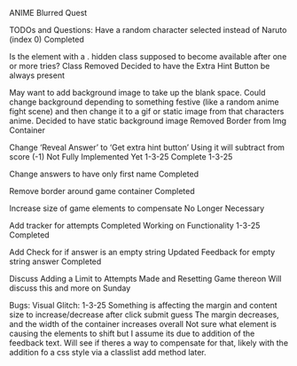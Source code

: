 ANIME Blurred Quest 

TODOs and Questions: 
  Have a random character selected instead of Naruto (index 0) 
    Completed 

  Is the element with a . hidden class supposed to become available after one or more tries? 
    Class Removed 
    Decided to have the Extra Hint Button be always present 
    
  May want to add background image to take up the blank space. Could change background depending to something festive (like a random anime fight scene) and then change it to a gif or static image from that characters anime. 
    Decided to have static background image 
    Removed Border from Img Container 

  Change ‘Reveal Answer’ to ‘Get extra hint button’ 
    Using it will subtract from score (-1) 
    Not Fully Implemented Yet 1-3-25 
      Complete 1-3-25

  Change answers to have only first name 
    Completed 

  Remove border around game container 
    Completed 

  Increase size of game elements to compensate 
    No Longer Necessary 

  Add tracker for attempts 
    Completed 
    Working on Functionality 1-3-25 
      Completed

  Add Check for if answer is an empty string 
    Updated Feedback for empty string answer
    Completed
     

  Discuss Adding a Limit to Attempts Made and Resetting Game thereon
    Will discuss this and more on Sunday

Bugs: 
  Visual Glitch: 1-3-25 
    Something is affecting the margin and content size to increase/decrease after click submit guess 
    The margin decreases, and the width of the container increases overall 
    Not sure what element is causing the elements to shift but I assume its due to addition of the feedback text. Will see if theres a way to compensate for that, likely with the addition fo a css style via a classlist add method later. 

 

 

 